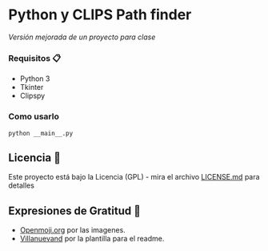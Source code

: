 # Python y CLIPS Path finder

_Versión mejorada de un proyecto para clase_

### Requisitos 📋

* Python 3
* Tkinter
* Clipspy

### Como usarlo

```
python __main__.py
```

## Licencia 📄

Este proyecto está bajo la Licencia (GPL) - mira el archivo [LICENSE.md](LICENSE.md) para detalles

## Expresiones de Gratitud 🎁

* [Openmoji.org](https://openmoji.org/) por las imagenes.
* [Villanuevand](https://github.com/Villanuevand) por la plantilla para el readme.
